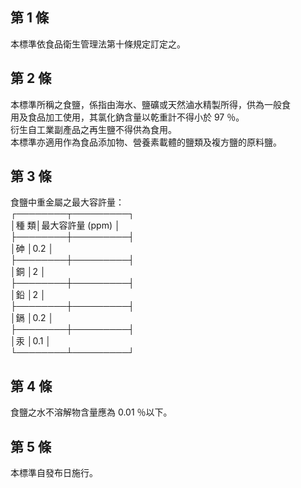 第 1 條
-------
本標準依食品衛生管理法第十條規定訂定之。

第 2 條
-------
本標準所稱之食鹽，係指由海水、鹽礦或天然滷水精製所得，供為一般食  
用及食品加工使用，其氯化鈉含量以乾重計不得小於 97 ％。  
衍生自工業副產品之再生鹽不得供為食用。  
本標準亦適用作為食品添加物、營養素載體的鹽類及複方鹽的原料鹽。

第 3 條
-------
食鹽中重金屬之最大容許量：  
┌────────┬─────────┐  
│種            類│最大容許量 (ppm)  │  
├────────┼─────────┤  
│砷              │0.2               │  
├────────┼─────────┤  
│銅              │2                 │  
├────────┼─────────┤  
│鉛              │2                 │  
├────────┼─────────┤  
│鎘              │0.2               │  
├────────┼─────────┤  
│汞              │0.1               │  
└────────┴─────────┘

第 4 條
-------
食鹽之水不溶解物含量應為 0.01 ％以下。

第 5 條
-------
本標準自發布日施行。

